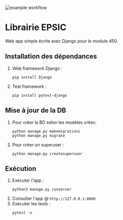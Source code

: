 ![example workflow](https://github.com/spirits3/450FinalEval/actions/workflows/python-app.yml/badge.svg)


# Librairie EPSIC

Web app simple écrite avec Django pour le module 450.

## Installation des dépendances

1. Web framework Django :
   ```
   pip install Django
   ```
2. Test framework :
   ```
   pip install pytest-django
   ```

## Mise à jour de la DB

1. Pour créer la BD selon les modèles crées:
   ```
   python manage.py makemigrations
   python manage.py migrate
   ```
2. Pour créer un superuser : 
   ```
   python manage.py createsuperuser
   ```

## Exécution
1. Exécuter l'app :
   ```
   python3 manage.py runserver
   ```
2. Consulter l'app @ `http://127.0.0.1:8000`
3. Exécuter les tests :
   ```
   pytest -v
   ```

